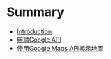 # Summary

* [Introduction](README.md)
* [申請Google API](shen_qing_google_api.md)
* [使用Google Maps API顯示地圖](chapter1.md)

